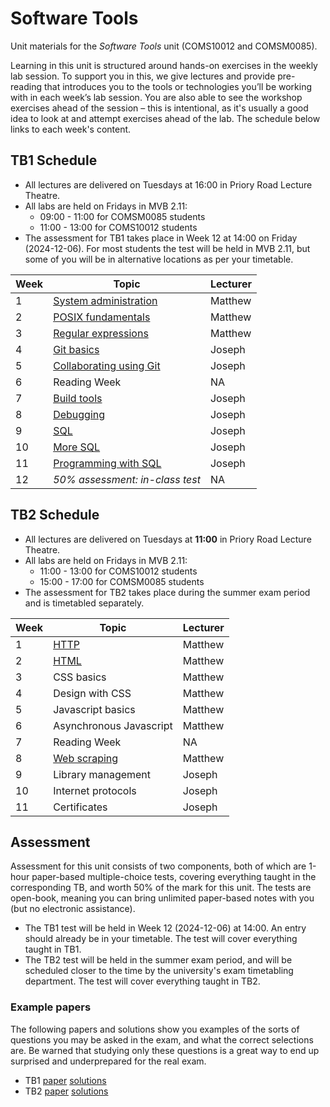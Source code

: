 # Software Tools

Unit materials for the _Software Tools_ unit (COMS10012 and COMSM0085).

Learning in this unit is structured around hands-on exercises in the weekly lab
session.  To support you in this, we give lectures and provide pre-reading that
introduces you to the tools or technologies you’ll be working with in each
week’s lab session.  You are also able to see the workshop exercises ahead of
the session – this is intentional, as it's usually a good idea to look at and
attempt exercises ahead of the lab. The schedule below links to each week's
content.

## TB1 Schedule

- All lectures are delivered on Tuesdays at 16:00 in Priory Road Lecture Theatre.
- All labs are held on Fridays in MVB 2.11:
    - 09:00 - 11:00 for COMSM0085 students
    - 11:00 - 13:00 for COMS10012 students
- The assessment for TB1 takes place in Week 12 at 14:00 on Friday (2024-12-06).
  For most students the test will be held in MVB 2.11, but some of you will be
in alternative locations as per your timetable. 

| Week | Topic | Lecturer |
|------|-------|----------|
| 1 | [System administration](./01-sysadmin/) | Matthew |
| 2 | [POSIX fundamentals](./02-fundamentals/)| Matthew |
| 3 | [Regular expressions](./03-regex/)| Matthew |
| 4 | [Git basics](./04-git/) | Joseph |
| 5 | [Collaborating using Git](./05-git/) | Joseph |
| 6 | Reading Week | NA |
| 7 | [Build tools](./06-buildtools/) | Joseph |
| 8 | [Debugging](./07-debugging/) | Joseph | 
| 9 | [SQL](./08-sql/) | Joseph |
| 10| [More SQL](./09-sql/) | Joseph |
| 11| [Programming with SQL](./10-sql/) | Joseph |
| 12| _50% assessment: in-class test_ | NA |

## TB2 Schedule

- All lectures are delivered on Tuesdays at **11:00** in Priory Road Lecture Theatre.
- All labs are held on Fridays in MVB 2.11:
    - 11:00 - 13:00 for COMS10012 students
    - 15:00 - 17:00 for COMSM0085 students
- The assessment for TB2 takes place during the summer exam period and is
  timetabled separately. 

| Week | Topic | Lecturer |
|------|-------|----------|
| 1 | [HTTP](./11-http/) | Matthew |
| 2 | [HTML](./12-html/) | Matthew |
| 3 | CSS basics | Matthew |
| 4 | Design with CSS | Matthew |
| 5 | Javascript basics | Matthew |
| 6 | Asynchronous Javascript | Matthew |
| 7 | Reading Week | NA |
| 8 | [Web scraping](./17-scraping/) | Matthew | 
| 9 | Library management | Joseph |
| 10| Internet protocols | Joseph |
| 11| Certificates | Joseph |

## Assessment 

Assessment for this unit consists of two components, both of which are 1-hour
paper-based multiple-choice tests, covering everything taught in the
corresponding TB, and worth 50% of the mark for this unit.  The tests are
open-book, meaning you can bring unlimited paper-based notes with you (but no
electronic assistance).

 - The TB1 test will be held in Week 12 (2024-12-06) at 14:00. An entry should
   already be in your timetable. The test will cover everything taught in TB1.
 - The TB2 test will be held in the summer exam period, and will be scheduled
   closer to the time by the university's exam timetabling department. The test
will cover everything taught in TB2.

### Example papers

The following papers and solutions show you examples of the sorts of questions
you may be asked in the exam, and what the correct selections are. Be warned
that studying only these questions is a great way to end up surprised and
underprepared for the real exam.
 
 - TB1 [paper](exams/tb1-example.pdf) [solutions](exams/tb1-example-answers.pdf)
 - TB2 [paper](exams/tb2-example.pdf) [solutions](exams/tb2-example-answers.pdf)


